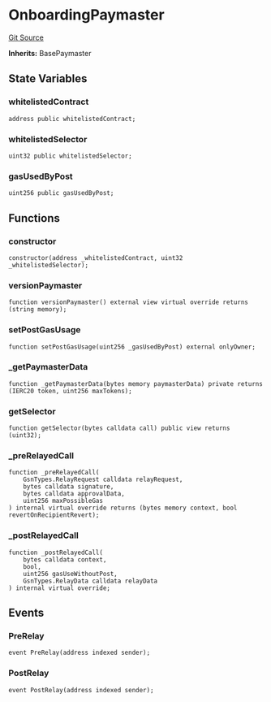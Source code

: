 # OnboardingPaymaster
[Git Source](https://github.com/bob-collective/bob/blob/98d6776243fd4555508637d4cff8243488a356a2/src/paymasters/OnboardingPaymaster.sol)

**Inherits:**
BasePaymaster


## State Variables
### whitelistedContract

```solidity
address public whitelistedContract;
```


### whitelistedSelector

```solidity
uint32 public whitelistedSelector;
```


### gasUsedByPost

```solidity
uint256 public gasUsedByPost;
```


## Functions
### constructor


```solidity
constructor(address _whitelistedContract, uint32 _whitelistedSelector);
```

### versionPaymaster


```solidity
function versionPaymaster() external view virtual override returns (string memory);
```

### setPostGasUsage


```solidity
function setPostGasUsage(uint256 _gasUsedByPost) external onlyOwner;
```

### _getPaymasterData


```solidity
function _getPaymasterData(bytes memory paymasterData) private returns (IERC20 token, uint256 maxTokens);
```

### getSelector


```solidity
function getSelector(bytes calldata call) public view returns (uint32);
```

### _preRelayedCall


```solidity
function _preRelayedCall(
    GsnTypes.RelayRequest calldata relayRequest,
    bytes calldata signature,
    bytes calldata approvalData,
    uint256 maxPossibleGas
) internal virtual override returns (bytes memory context, bool revertOnRecipientRevert);
```

### _postRelayedCall


```solidity
function _postRelayedCall(
    bytes calldata context,
    bool,
    uint256 gasUseWithoutPost,
    GsnTypes.RelayData calldata relayData
) internal virtual override;
```

## Events
### PreRelay

```solidity
event PreRelay(address indexed sender);
```

### PostRelay

```solidity
event PostRelay(address indexed sender);
```

